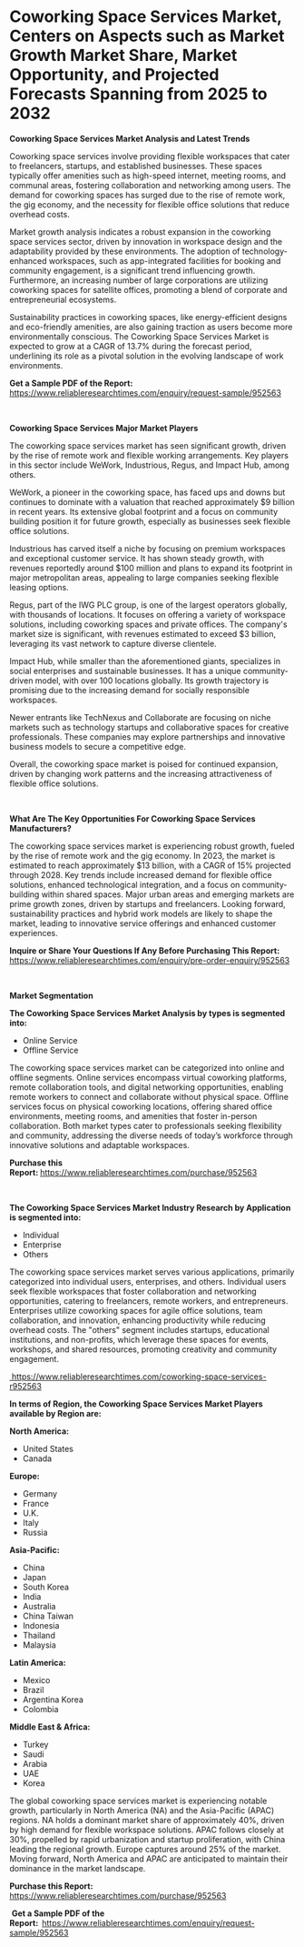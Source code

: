 <p><h1>Coworking Space Services Market, Centers on Aspects such as Market Growth Market Share, Market Opportunity, and Projected Forecasts Spanning from 2025 to 2032</h1></p><p><strong>Coworking Space Services Market Analysis and Latest Trends</strong></p>
<p><p>Coworking space services involve providing flexible workspaces that cater to freelancers, startups, and established businesses. These spaces typically offer amenities such as high-speed internet, meeting rooms, and communal areas, fostering collaboration and networking among users. The demand for coworking spaces has surged due to the rise of remote work, the gig economy, and the necessity for flexible office solutions that reduce overhead costs.</p><p>Market growth analysis indicates a robust expansion in the coworking space services sector, driven by innovation in workspace design and the adaptability provided by these environments. The adoption of technology-enhanced workspaces, such as app-integrated facilities for booking and community engagement, is a significant trend influencing growth. Furthermore, an increasing number of large corporations are utilizing coworking spaces for satellite offices, promoting a blend of corporate and entrepreneurial ecosystems.</p><p>Sustainability practices in coworking spaces, like energy-efficient designs and eco-friendly amenities, are also gaining traction as users become more environmentally conscious. The Coworking Space Services Market is expected to grow at a CAGR of 13.7% during the forecast period, underlining its role as a pivotal solution in the evolving landscape of work environments.</p></p>
<p><strong>Get a Sample PDF of the Report:&nbsp;</strong> <a href="https://www.reliableresearchtimes.com/enquiry/request-sample/952563?utm_campaign=2006&utm_medium=2&utm_source=Github&utm_content=ia&utm_term=18042025&utm_id=coworking-space-services">https://www.reliableresearchtimes.com/enquiry/request-sample/952563</a></p>
<p>&nbsp;</p>
<p><strong>Coworking Space Services Major Market Players</strong></p>
<p><p>The coworking space services market has seen significant growth, driven by the rise of remote work and flexible working arrangements. Key players in this sector include WeWork, Industrious, Regus, and Impact Hub, among others.</p><p>WeWork, a pioneer in the coworking space, has faced ups and downs but continues to dominate with a valuation that reached approximately $9 billion in recent years. Its extensive global footprint and a focus on community building position it for future growth, especially as businesses seek flexible office solutions.</p><p>Industrious has carved itself a niche by focusing on premium workspaces and exceptional customer service. It has shown steady growth, with revenues reportedly around $100 million and plans to expand its footprint in major metropolitan areas, appealing to large companies seeking flexible leasing options.</p><p>Regus, part of the IWG PLC group, is one of the largest operators globally, with thousands of locations. It focuses on offering a variety of workspace solutions, including coworking spaces and private offices. The company's market size is significant, with revenues estimated to exceed $3 billion, leveraging its vast network to capture diverse clientele.</p><p>Impact Hub, while smaller than the aforementioned giants, specializes in social enterprises and sustainable businesses. It has a unique community-driven model, with over 100 locations globally. Its growth trajectory is promising due to the increasing demand for socially responsible workspaces.</p><p>Newer entrants like TechNexus and Collaborate are focusing on niche markets such as technology startups and collaborative spaces for creative professionals. These companies may explore partnerships and innovative business models to secure a competitive edge.</p><p>Overall, the coworking space market is poised for continued expansion, driven by changing work patterns and the increasing attractiveness of flexible office solutions.</p></p>
<p>&nbsp;</p>
<p><strong>What Are The Key Opportunities For Coworking Space Services Manufacturers?</strong></p>
<p><p>The coworking space services market is experiencing robust growth, fueled by the rise of remote work and the gig economy. In 2023, the market is estimated to reach approximately $13 billion, with a CAGR of 15% projected through 2028. Key trends include increased demand for flexible office solutions, enhanced technological integration, and a focus on community-building within shared spaces. Major urban areas and emerging markets are prime growth zones, driven by startups and freelancers. Looking forward, sustainability practices and hybrid work models are likely to shape the market, leading to innovative service offerings and enhanced customer experiences.</p></p>
<p><strong>Inquire or Share Your Questions If Any Before Purchasing This Report:</strong> <a href="https://www.reliableresearchtimes.com/enquiry/pre-order-enquiry/952563?utm_campaign=2006&utm_medium=2&utm_source=Github&utm_content=ia&utm_term=18042025&utm_id=coworking-space-services">https://www.reliableresearchtimes.com/enquiry/pre-order-enquiry/952563</a></p>
<p>&nbsp;</p>
<p><strong>Market Segmentation</strong></p>
<p><strong>The Coworking Space Services Market Analysis by types is segmented into:</strong></p>
<p><ul><li>Online Service</li><li>Offline Service</li></ul></p>
<p><p>The coworking space services market can be categorized into online and offline segments. Online services encompass virtual coworking platforms, remote collaboration tools, and digital networking opportunities, enabling remote workers to connect and collaborate without physical space. Offline services focus on physical coworking locations, offering shared office environments, meeting rooms, and amenities that foster in-person collaboration. Both market types cater to professionals seeking flexibility and community, addressing the diverse needs of today’s workforce through innovative solutions and adaptable workspaces.</p></p>
<p><strong>Purchase this Report:&nbsp;</strong><a href="https://www.reliableresearchtimes.com/purchase/952563?utm_campaign=2006&utm_medium=2&utm_source=Github&utm_content=ia&utm_term=18042025&utm_id=coworking-space-services">https://www.reliableresearchtimes.com/purchase/952563</a></p>
<p>&nbsp;</p>
<p><strong>The Coworking Space Services Market Industry Research by Application is segmented into:</strong></p>
<p><ul><li>Individual</li><li>Enterprise</li><li>Others</li></ul></p>
<p><p>The coworking space services market serves various applications, primarily categorized into individual users, enterprises, and others. Individual users seek flexible workspaces that foster collaboration and networking opportunities, catering to freelancers, remote workers, and entrepreneurs. Enterprises utilize coworking spaces for agile office solutions, team collaboration, and innovation, enhancing productivity while reducing overhead costs. The "others" segment includes startups, educational institutions, and non-profits, which leverage these spaces for events, workshops, and shared resources, promoting creativity and community engagement.</p></p>
<p><a href="https://www.reliableresearchtimes.com/coworking-space-services-r952563?utm_campaign=2006&utm_medium=2&utm_source=Github&utm_content=ia&utm_term=18042025&utm_id=coworking-space-services">&nbsp;https://www.reliableresearchtimes.com/coworking-space-services-r952563</a></p>
<p><strong>In terms of Region, the Coworking Space Services Market Players available by Region are:</strong></p>
<p>
    <p> <strong> North America: </strong>
        <ul>
            <li>United States</li>
            <li>Canada</li>
        </ul>
        </p> 
    <p> <strong> Europe: </strong>
        <ul>
            <li>Germany</li>
            <li>France</li>
            <li>U.K.</li>
            <li>Italy</li>
            <li>Russia</li>
        </ul>
        </p> 
    <p> <strong> Asia-Pacific: </strong>
        <ul>
            <li>China</li>
            <li>Japan</li>
            <li>South Korea</li>
            <li>India</li>
            <li>Australia</li>
            <li>China Taiwan</li>
            <li>Indonesia</li>
            <li>Thailand</li>
            <li>Malaysia</li>
        </ul>
        </p> 
    <p> <strong> Latin America: </strong>
        <ul>
            <li>Mexico</li>
            <li>Brazil</li>
            <li>Argentina Korea</li>
            <li>Colombia</li>
        </ul>
        </p> 
    <p> <strong> Middle East & Africa: </strong>
        <ul>
            <li>Turkey</li>
            <li>Saudi</li>
            <li>Arabia</li>
            <li>UAE</li>
            <li>Korea</li>
        </ul>
    </p>
    </p>
<p><p>The global coworking space services market is experiencing notable growth, particularly in North America (NA) and the Asia-Pacific (APAC) regions. NA holds a dominant market share of approximately 40%, driven by high demand for flexible workspace solutions. APAC follows closely at 30%, propelled by rapid urbanization and startup proliferation, with China leading the regional growth. Europe captures around 25% of the market. Moving forward, North America and APAC are anticipated to maintain their dominance in the market landscape.</p></p>
<p><strong>Purchase this Report: </strong><a href="https://www.reliableresearchtimes.com/purchase/952563?utm_campaign=2006&utm_medium=2&utm_source=Github&utm_content=ia&utm_term=18042025&utm_id=coworking-space-services">https://www.reliableresearchtimes.com/purchase/952563</a></p>
<p>&nbsp;<strong>Get a Sample PDF of the Report:&nbsp;&nbsp;</strong><a href="https://www.reliableresearchtimes.com/enquiry/request-sample/952563?utm_campaign=2006&utm_medium=2&utm_source=Github&utm_content=ia&utm_term=18042025&utm_id=coworking-space-services">https://www.reliableresearchtimes.com/enquiry/request-sample/952563</a></p>
<p><strong></strong></p>
<p><p></p><p></p><p></p></p>